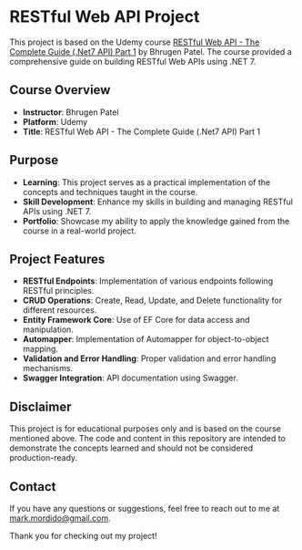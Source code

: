 # RESTful Web API Project

This project is based on the Udemy course [RESTful Web API - The Complete Guide (.Net7 API) Part 1](https://www.udemy.com/course/restful-web-api-the-complete-guide-net/) by Bhrugen Patel. The course provided a comprehensive guide on building RESTful Web APIs using .NET 7.

## Course Overview

- **Instructor**: Bhrugen Patel
- **Platform**: Udemy
- **Title**: RESTful Web API - The Complete Guide (.Net7 API) Part 1

## Purpose

- **Learning**: This project serves as a practical implementation of the concepts and techniques taught in the course.
- **Skill Development**: Enhance my skills in building and managing RESTful APIs using .NET 7.
- **Portfolio**: Showcase my ability to apply the knowledge gained from the course in a real-world project.

## Project Features

- **RESTful Endpoints**: Implementation of various endpoints following RESTful principles.
- **CRUD Operations**: Create, Read, Update, and Delete functionality for different resources.
- **Entity Framework Core**: Use of EF Core for data access and manipulation.
- **Automapper**: Implementation of Automapper for object-to-object mapping.
- **Validation and Error Handling**: Proper validation and error handling mechanisms.
- **Swagger Integration**: API documentation using Swagger.

## Disclaimer

This project is for educational purposes only and is based on the course mentioned above. The code and content in this repository are intended to demonstrate the concepts learned and should not be considered production-ready.

## Contact

If you have any questions or suggestions, feel free to reach out to me at mark.mordido@gmail.com.

Thank you for checking out my project!
